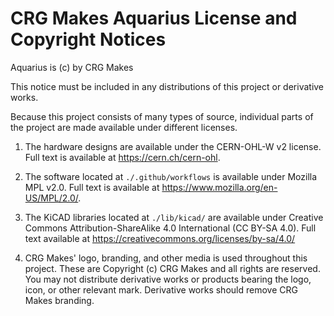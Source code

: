 # CRG Makes Aquarius License and Copyright Notices

Aquarius is (c) by CRG Makes

This notice must be included in any distributions of this project or derivative works.

Because this project consists of many types of source, individual parts of the project are made available under different licenses.

1. The hardware designs are available under the CERN-OHL-W v2 license. Full text is available at https://cern.ch/cern-ohl.

2. The software located at `./.github/workflows` is available under Mozilla MPL v2.0. Full text is available at https://www.mozilla.org/en-US/MPL/2.0/.

3. The KiCAD libraries located at `./lib/kicad/` are available under Creative Commons Attribution-ShareAlike 4.0 International (CC BY-SA 4.0). Full text available at https://creativecommons.org/licenses/by-sa/4.0/

4. CRG Makes' logo, branding, and other media is used throughout this project. These are Copyright (c) CRG Makes and all rights are reserved. You may not distribute derivative works or products bearing the logo, icon, or other relevant mark. Derivative works should remove CRG Makes branding.
